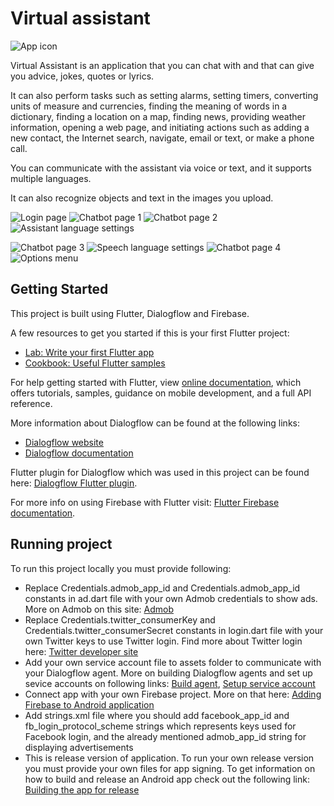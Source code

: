 # Virtual assistant

![App icon](https://lh3.googleusercontent.com/lM1HGR_VCgf3FQMiwD66SpyT43lb0SF82sure7hhx0_ASsCdSbSbDqLF3Rp0pGEMtmY=s180-rw)

Virtual Assistant is an application that you can chat with and that can give you advice, jokes, quotes or lyrics.

It can also perform tasks such as setting alarms, setting timers, converting units of measure and currencies, finding the meaning of words in a dictionary, finding a location on a map, finding news, providing weather information, opening a web page, and initiating actions such as adding a new contact, the Internet search, navigate, email or text, or make a phone call.

You can communicate with the assistant via voice or text, and it supports multiple languages.

It can also recognize objects and text in the images you upload.

![Login page](https://lh3.googleusercontent.com/xa3fFsrdPmYV4TOkPa0OJhdOsFiMLyALr9sIqQliUEuoMzZXL_nHlcZDOvuaTCsLF_s=w720-h310-rw) ![Chatbot page 1](https://lh3.googleusercontent.com/XI9RXV_p0E6OmnazI3AoyW82Ybd5xJqeUHJYi05iyZw5-qjIi45NY7DkU_MNAWeKY5Cs=w720-h310-rw) ![Chatbot page 2](https://lh3.googleusercontent.com/-qEQEW2fYumQpOhN7vjdajUM6HHut6OYzwrHDr5mx1qjQSCWHN7THLXfjrC9fN4dqtA=w720-h310-rw) ![Assistant language settings](https://lh3.googleusercontent.com/kNnGG_YBXtxeVyDwZkbS-FwhYfWZlw8-HiALnXO2--BMH4ybk34Ad13Er7s53N6pVSg=w720-h310-rw)

![Chatbot page 3](https://lh3.googleusercontent.com/g9IvUbuyMHlkVP2oKx2D279V1s4ULdC87k3-fFrjVcGNF75AAZw5VfdyFBp2nrVnswe9=w720-h310-rw) ![Speech language settings](https://lh3.googleusercontent.com/Yxx4HJA43a0W5sM__eCUH-u-8YGO2zQ9NCg7XCfruIy7VSLeyDWCMqjoendPsNiBhg=w720-h310-rw) ![Chatbot page 4](https://lh3.googleusercontent.com/Hxau6AMID9Ug4cVF6y9AD5wORCoWz8WQbGwhblrq3TaNVucMpyS-2aKE-awMY2sYaQ=w720-h310-rw) ![Options menu](https://lh3.googleusercontent.com/LT-ntK-QoB76la_SiCVJTMXwecHaqdAI212oMn0knOFGcr5whUX-6z378ytDmhdxgQ=w720-h310-rw)

## Getting Started

This project is built using Flutter, Dialogflow and Firebase.

A few resources to get you started if this is your first Flutter project:

- [Lab: Write your first Flutter app](https://flutter.dev/docs/get-started/codelab)
- [Cookbook: Useful Flutter samples](https://flutter.dev/docs/cookbook)

For help getting started with Flutter, view [online documentation](https://flutter.dev/docs), which offers tutorials, samples, guidance on mobile development, and a full API reference.

More information about Dialogflow can be found at the following links:
- [Dialogflow website](https://dialogflow.com)
- [Dialogflow documentation](https://cloud.google.com/dialogflow)

Flutter plugin for Dialogflow which was used in this project can be found here: [Dialogflow Flutter plugin](https://github.com/VictorRancesCode/flutter_dialogflow).

For more info on using Firebase with Flutter visit: [Flutter Firebase documentation](https://flutter.dev/docs/development/data-and-backend/firebase). 

## Running project 

To run this project locally you must provide following: 
- Replace Credentials.admob_app_id and Credentials.admob_app_id constants in ad.dart file with your own Admob credentials to show ads. More on Admob on this site: [Admob](https://admob.google.com/home/)
- Replace Credentials.twitter_consumerKey and Credentials.twitter_consumerSecret constants in login.dart file with your own Twitter keys to use Twitter login. Find more about Twitter login here: [Twitter developer site](https://developer.twitter.com/en)
- Add your own service account file to assets folder to communicate with your Dialogflow agent. More on building Dialogflow agents and set up sevice accounts on following links: [Build agent](https://cloud.google.com/dialogflow/docs/quick/build-agent), [Setup service account](https://cloud.google.com/dialogflow/docs/quick/setup)
- Connect app with your own Firebase project. More on that here: [Adding Firebase to Android application](https://firebase.google.com/docs/android/setup)
- Add strings.xml file where you should add facebook_app_id and fb_login_protocol_scheme strings which represents keys used for Facebook login, and the already mentioned admob_app_id string for displaying advertisements
- This is release version of application. To run your own release version you must provide your own files for app signing. To get information on how to build and release an Android app check out the following link: [Building the app for release](https://flutter.dev/docs/deployment/android#building-the-app-for-release)
